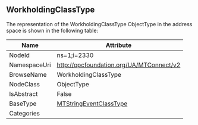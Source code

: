 <!-- objecttype -->
## WorkholdingClassType
  
<!-- end of text -->
The representation of the WorkholdingClassType ObjectType in the address space is shown in the following table:  

|Name|Attribute|
|---|---|
|NodeId|ns=1;i=2330|
|NamespaceUri|http://opcfoundation.org/UA/MTConnect/v2|
|BrowseName|WorkholdingClassType|
|NodeClass|ObjectType|
|IsAbstract|False|
|BaseType|[MTStringEventClassType](../../ObjectTypes/MTStringEventClassType/readme.md)|
|Categories||

